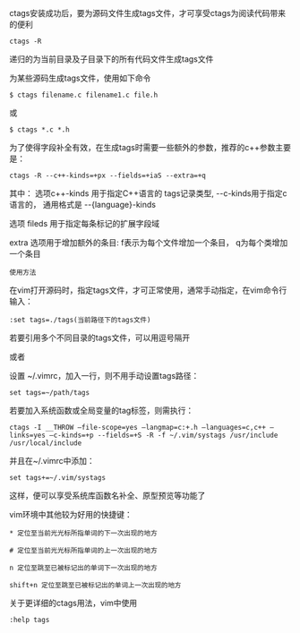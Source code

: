 ctags安装成功后，要为源码文件生成tags文件，才可享受ctags为阅读代码带来的便利

`ctags -R`

递归的为当前目录及子目录下的所有代码文件生成tags文件

为某些源码生成tags文件，使用如下命令

`$ ctags filename.c filename1.c file.h `

或

`$ ctags *.c *.h`

为了使得字段补全有效，在生成tags时需要一些额外的参数，推荐的c++参数主要是：

`ctags -R --c++-kinds=+px --fields=+iaS --extra=+q`

其中：
选项c++-kinds 用于指定C++语言的 tags记录类型,  --c-kinds用于指定c语言的，  通用格式是  --{language}-kinds

选项 fileds 用于指定每条标记的扩展字段域

extra 选项用于增加额外的条目:   f表示为每个文件增加一个条目，  q为每个类增加一个条目

`使用方法`

在vim打开源码时，指定tags文件，才可正常使用，通常手动指定，在vim命令行输入：

`:set tags=./tags(当前路径下的tags文件)`

若要引用多个不同目录的tags文件，可以用逗号隔开

或者

设置 ~/.vimrc，加入一行，则不用手动设置tags路径：

`set tags=~/path/tags`

若要加入系统函数或全局变量的tag标签，则需执行：

`ctags -I __THROW –file-scope=yes –langmap=c:+.h –languages=c,c++ –links=yes –c-kinds=+p --fields=+S -R -f ~/.vim/systags /usr/include /usr/local/include`

并且在~/.vimrc中添加：

`set tags+=~/.vim/systags`

这样，便可以享受系统库函数名补全、原型预览等功能了

vim环境中其他较为好用的快捷键：

`* 定位至当前光光标所指单词的下一次出现的地方`

`# 定位至当前光光标所指单词的上一次出现的地方`

`n 定位至跳至已被标记出的单词下一次出现的地方`

`shift+n 定位至跳至已被标记出的单词上一次出现的地方`

关于更详细的ctags用法，vim中使用

`:help tags`
